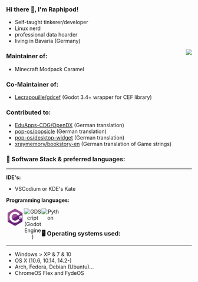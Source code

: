 ### Hi there 👋, I'm Raphipod!

+ Self-taught tinkerer/developer
+ Linux nerd
+ professional data hoarder
+ living in Bavaria (Germany)

<img align="right" src="https://media.tenor.com/images/ccb959edb41a02737755b2209ef7d97a/tenor.gif"/>

<!---

Doesn't work anymore. Pls fix...


<a href="https://github.com/raphipod">
  <img align="center" src="https://github-readme-stats.vercel.app/api?username=raphipod&count_private=true&show_icons=true&theme=onedark&hide_border=true&bg_color=000000&text_color=ffffff&title_color=595E5D" />
</a>
<a href="https://github.com/raphipod">
  <img align="center" src="https://github-readme-stats.vercel.app/api/top-langs/?username=raphipod&layout=compact&langs_count=8&theme=onedark&hide_border=true&bg_color=000000&text_color=ffffff&title_color=595E5D" />
</a>
-->

### Maintainer of:
- Minecraft Modpack Caramel

### Co-Maintainer of:
- [Lecrapouille/gdcef](https://github.com/Lecrapouille/gdcef) (Godot 3.4+ wrapper for CEF library)

### Contributed to:
- [EduApps-CDG/OpenDX](https://github.com/EduApps-CDG/OpenDX) (German translation)
- [pop-os/popsicle](https://github.com/pop-os/popsicle) (German translation)
- [pop-os/desktop-widget](https://github.com/pop-os/desktop-widget) (German translation)
- [xraymemory/bookstory-en](https://github.com/xraymemory/bookstory-en) (German translation of Game strings)

### 🧰  Software Stack & preferred languages:
_________________________________________
**IDE's:**

- VSCodium or KDE's Kate

**Programming languages:**

<p align="center">
  <img src="https://raw.githubusercontent.com/devicons/devicon/master/icons/csharp/csharp-original.svg" width="48" title="C#" align="left">
  <img src="https://upload.wikimedia.org/wikipedia/commons/thumb/6/6a/Godot_icon.svg/1200px-Godot_icon.svg.png" width="48" title="GDScript (Godot Engine)" align="left">
  <img src="https://cdn3.iconfinder.com/data/icons/logos-and-brands-adobe/512/267_Python-512.png" width="48" title="Python" align="left">
  <br><br>
</p> 

### 🖥️ Operating systems used:
_________________________________________
- Windows > XP & 7 & 10
- OS X (10.6, 10.14, 14.2-)
- Arch, Fedora, Debian (Ubuntu)...
- ChromeOS Flex and FydeOS
